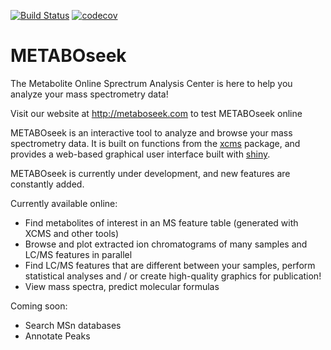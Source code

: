 [![Build Status](https://travis-ci.org/mjhelf/Mosaic.svg?branch=master)](https://travis-ci.org/mjhelf/Mosaic)
[![codecov](https://codecov.io/gh/mjhelf/Mosaic/branch/master/graph/badge.svg)](https://codecov.io/gh/mjhelf/Mosaic)

# METABOseek

The Metabolite Online Sprectrum Analysis Center is here to help you analyze your mass spectrometry data!

Visit our website at http://metaboseek.com to test METABOseek online


METABOseek is an interactive tool to analyze and browse your mass spectrometry data.
It is built on functions from the <a href = "https://github.com/sneumann/xcms">xcms</a> package, and provides a web-based graphical user interface built with <a href = "http://shiny.rstudio.com/">shiny</a>.

METABOseek is currently under development, and new features are constantly added.

Currently available online:
- Find metabolites of interest in an MS feature table (generated  with XCMS and other tools)
- Browse and plot extracted ion chromatograms of many samples and LC/MS features in parallel
- Find LC/MS features that are different between your samples, perform statistical analyses and / or create high-quality graphics for publication!
- View  mass spectra, predict molecular formulas


Coming soon:
- Search MSn databases
- Annotate Peaks
